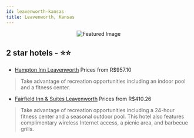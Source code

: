 ```yaml
---
id: leavenworth-kansas
title: Leavenworth, Kansas
---
```


<center><img src="https://i.travelapi.com/hotels/12000000/11920000/11919200/11919194/f4d0ff66_z.jpg" alt="Featured Image" /></center>


##  2 star hotels - ⭐️⭐️

-    [Hampton Inn Leavenworth](https://www.hurb.com/br/hotels/leavenworth/hampton-inn-leavenworth-JNP-JP041519?cmp=18055) Prices from R$957.10
   > Take advantage of recreation opportunities including an indoor pool and a fitness center.
-    [Fairfield Inn & Suites Leavenworth](https://www.hurb.com/br/hotels/leavenworth/fairfield-inn-suites-leavenworth-JNP-JP913979?cmp=18055) Prices from R$410.26
   > Take advantage of recreation opportunities including a 24-hour fitness center and a seasonal outdoor pool. This hotel also features complimentary wireless Internet access, a picnic area, and barbecue grills.
